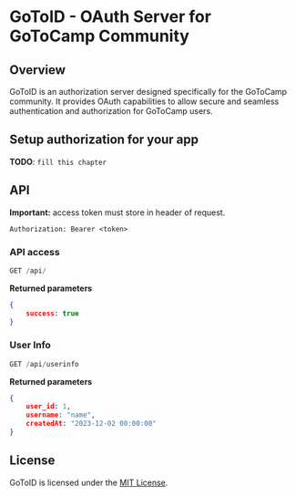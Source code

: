 # GoToID - OAuth Server for GoToCamp Community

## Overview
GoToID is an authorization server designed specifically for the GoToCamp community. It provides OAuth capabilities to allow secure and seamless authentication and authorization for GoToCamp users.

## Setup authorization for your app
**TODO**: `fill this chapter`

## API
**Important:** access token must store in header of request.
```
Authorization: Bearer <token>
```

### **API access**
```js
GET /api/
```
**Returned parameters**
```json
{
    success: true
}
```
### **User Info**
```js
GET /api/userinfo
```
**Returned parameters**
```json
{
    user_id: 1,
    username: "name", 
    createdAt: "2023-12-02 00:00:00"
}
```

## License
GoToID is licensed under the [MIT License](LICENSE).
